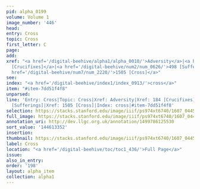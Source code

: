 ```yaml
---
pid: alpha_0199
volume: Volume 1
image_number: '446'
head:
entry: Cross
topic: Cross
first_letter: C
page:
add:
xref: "<a href='/digital-beehive/alpha1/alpha_0010/'>Adversity</a>|<a href='/digital-beehive/num1/num_0193/'>184
  [Crucifixes]</a>|<a href='/digital-beehive/num2/num_0626/'>498 [Sufferings]</a>|<a
  href='/digital-beehive/num7/num_2220/'>1505 [Cross]</a>"
see:
index: "<a href='/digital-beehive/index1/index_0913/'>cross</a>"
item: "#item-7dd51f4f8"
unparsed:
line: 'Entry: Cross|Topic: Cross|Xref: Adversity|Xref: 184 [Crucifixes]|Xref: 498
  [Sufferings]|Xref: 1505 [Cross]|Index: cross|#item-7dd51f4f8'
selection: https://stacks.stanford.edu/image/iiif/ps974xt6740/1607_0445/876,3352,2907,583/full/0/default.jpg
full_image: https://stacks.stanford.edu/image/iiif/ps974xt6740/1607_0445/full/full/0/default.jpg
annotation_uri: http://dev.llgc.org.uk/annotation/1499786125530
sort_value: '144613352'
insertion:
thumbnail: https://stacks.stanford.edu/image/iiif/ps974xt6740/1607_0445/876,3352,600,180/250,/0/default.jpg
label: Cross
location: "<a href='/digital-beehive/toc/toc1_436/'>Full Page</a>"
issue:
also_in_entry:
order: '198'
layout: alpha_item
collection: alpha1
---
```

